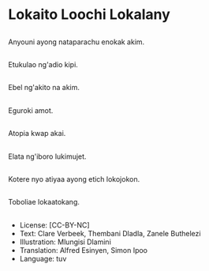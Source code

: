 # Lokaito Loochi Lokalany

##
Anyouni ayong nataparachu enokak akim.

##
Etukulao ng'adio kipi.

##
Ebel ng'akito na akim.

##
Eguroki amot.

##
Atopia kwap akai.

##
Elata ng'iboro lukimujet.

##
Kotere nyo atiyaa ayong etich lokojokon.

##
Toboliae lokaatokang.

##
* License: [CC-BY-NC]
* Text: Clare Verbeek, Thembani Dladla, Zanele Buthelezi
* Illustration: Mlungisi Dlamini
* Translation: Alfred Esinyen, Simon Ipoo
* Language: tuv
